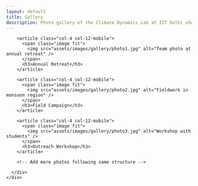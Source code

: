 ```yaml
---
layout: default
title: Gallery
description: Photo gallery of the Climate Dynamics Lab at IIT Delhi showcasing research activities, fieldwork, and outreach.
---
```


<!-- Main Content -->
<main id="main-content">
  <section class="wrapper style1">
    <div class="container">
      <div class="row">

        <article class="col-4 col-12-mobile">
          <span class="image fit">
            <img src="assets/images/gallery/photo1.jpg" alt="Team photo at annual retreat" />
          </span>
          <h3>Annual Retreat</h3>
        </article>

        <article class="col-4 col-12-mobile">
          <span class="image fit">
            <img src="assets/images/gallery/photo2.jpg" alt="Fieldwork in monsoon region" />
          </span>
          <h3>Field Campaign</h3>
        </article>

        <article class="col-4 col-12-mobile">
          <span class="image fit">
            <img src="assets/images/gallery/photo3.jpg" alt="Workshop with students" />
          </span>
          <h3>Outreach Workshop</h3>
        </article>

        <!-- Add more photos following same structure -->

      </div>
    </div>
  </section>
</main>
